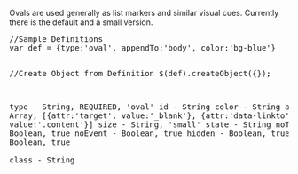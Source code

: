 <div class="description">
<p>Ovals are used generally as list markers and similar visual cues.  Currently there is the default and a small version.</p>



</div>
<pre class="code hidden">
//Sample Definitions
var def = {type:'oval', appendTo:'body', color:'bg-blue'}

//Create Object from Definition
$(def).createObject({});
 

 type			- String, REQUIRED, 'oval'
 id			- String
 color			- String
 attrs			- Array, [{attr:'target', value:'_blank'}, {attr:'data-linkto', value:'.content'}]
 size			- String, 'small'
 state			- String
 noTransition		- Boolean, true
 noEvent		- Boolean, true
 hidden			- Boolean, true
 fade			- Boolean, true			
 class			- String
</pre>
